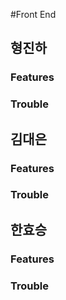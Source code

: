#Front End

## 형진하

### Features

### Trouble

## 김대은

### Features

### Trouble

## 한효승

### Features

### Trouble
